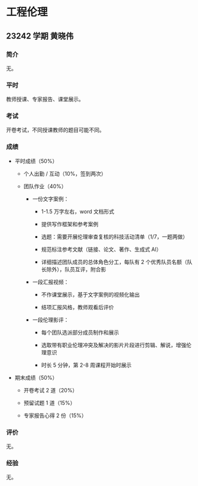 # 工程伦理

## 23242 学期 黄晓伟

### 简介

无。

### 平时

教师授课、专家报告、课堂展示。

### 考试

开卷考试，不同授课教师的题目可能不同。

### 成绩

- 平时成绩（50%）

    - 个人出勤 / 互动（10%，签到两次）

    - 团队作业（40%）

        - 一份文字案例：

            - 1-1.5 万字左右，word 文档形式
 
            - 提供写作框架和参考案例
 
            - 选题：需要开展伦理审查复核的科技活动清单（1/7，一题两做）

            - 规范标注参考文献（链接、论文、著作、生成式 AI）
 
            - 详细描述团队成员的总体角色分工，每队有 2 个优秀队员名额（队长除外），队员互评，附合影

        - 一段汇报视频：

            - 不作课堂展示，基于文字案例的视频化输出

            - 结项汇报风格，教师观看后评价

        - 一段伦理影评：

            - 每个团队选派部分成员制作和展示

            - 选取带有职业伦理冲突及解决的影片片段进行剪辑、解说，增强伦理意识

            - 时长 5 分钟，第 2-8 周课程开始时展示

- 期末成绩（50%）

    - 开卷考试 2 道（20%）

    - 预留试题 1 道（15%）

    - 专家报告心得 2 份（15%）

### 评价

无。

### 经验

无。